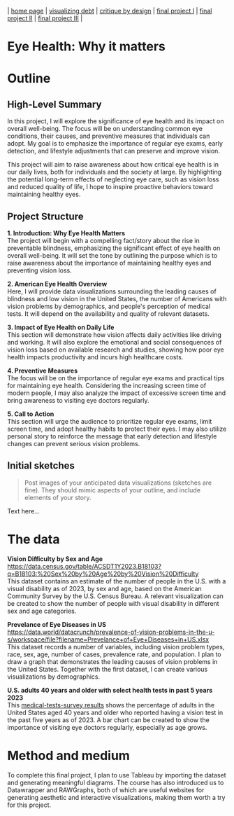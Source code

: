 | [home page](https://bingjie6.github.io/tswd-portfolio/) | [visualizing debt](visualizing-government-debt) | [critique by design](critique-by-design) | [final project I](final-project-part-one) | [final project II](final-project-part-two) | [final project III](final-project-part-three) |

# Eye Health: Why it matters

# Outline

## High-Level Summary
In this project, I will explore the significance of eye health and its impact on overall well-being. The focus will be on understanding common eye conditions, their causes, and preventive measures that individuals can adopt. My goal is to emphasize the importance of regular eye exams, early detection, and lifestyle adjustments that can preserve and improve vision.

This project will aim to raise awareness about how critical eye health is in our daily lives, both for individuals and the society at large. By highlighting the potential long-term effects of neglecting eye care, such as vision loss and reduced quality of life, I hope to inspire proactive behaviors toward maintaining healthy eyes.

## Project Structure
**1. Introduction: Why Eye Health Matters** <br />
The project will begin with a compelling fact/story about the rise in preventable blindness, emphasizing the significant effect of eye health on overall well-being. It will set the tone by outlining the purpose which is to raise awareness about the importance of maintaining healthy eyes and preventing vision loss.

**2. American Eye Health Overview** <br />
Here, I will provide data visualizations surrounding the leading causes of blindness and low vision in the United States, the number of Americans with vision problems by demographics, and people's perception of medical tests. It will depend on the availability and quality of relevant datasets.

**3. Impact of Eye Health on Daily Life** <br />
This section will demonstrate how vision affects daily activities like driving and working. It will also explore the emotional and social consequences of vision loss based on available research and studies, showing how poor eye health impacts productivity and incurs high healthcare costs.

**4. Preventive Measures** <br />
The focus will be on the importance of regular eye exams and practical tips for maintaining eye health. Considering the increasing screen time of modern people, I may also analyze the impact of excessive screen time and bring awareness to visiting eye doctors regularly.

**5. Call to Action** <br />
This section will urge the audience to prioritize regular eye exams, limit screen time, and adopt healthy habits to protect their eyes. I may also utilize personal story to reinforce the message that early detection and lifestyle changes can prevent serious vision problems.

## Initial sketches
> Post images of your anticipated data visualizations (sketches are fine). They should mimic aspects of your outline, and include elements of your story.  

Text here...

# The data
**Vision Difficulty by Sex and Age** <br />
https://data.census.gov/table/ACSDT1Y2023.B18103?q=B18103:%20Sex%20by%20Age%20by%20Vision%20Difficulty <br />
This dataset contains an estimate of the number of people in the U.S. with a visual disability as of 2023, by sex and age, based on the American Community Survey by the U.S. Census Bureau. A relevant visualization can be created to show the number of people with visual disability in different sex and age categories.

**Prevelance of Eye Diseases in US** <br />
https://data.world/datacrunch/prevalence-of-vision-problems-in-the-u-s/workspace/file?filename=Prevelance+of+Eye+Diseases+in+US.xlsx <br />
This dataset records a number of variables, including vision problem types, race, sex, age, number of cases, prevalence rate, and population. I plan to draw a graph that demonstrates the leading causes of vision problems in the United States. Together with the first dataset, I can create various visualizations by demographics.

**U.S. adults 40 years and older with select health tests in past 5 years 2023** <br />
This [medical-tests-survey results](medical-tests-survey-results) shows the percentage of adults in the United States aged 40 years and older who reported having a vision test in the past five years as of 2023. A bar chart can be created to show the importance of visiting eye doctors regularly, especially as age grows.

# Method and medium
To complete this final project, I plan to use Tableau by importing the dataset and generating meaningful diagrams. The course has also introduced us to Datawrapper and RAWGraphs, both of which are useful websites for generating aesthetic and interactive visualizations, making them worth a try for this project.
